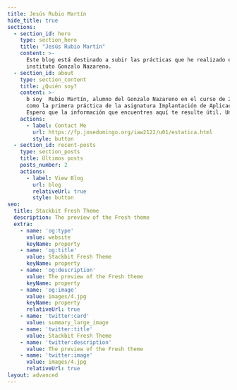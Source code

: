 ```yaml
---
title: Jesús Rubio Martín
hide_title: true
sections:
  - section_id: hero
    type: section_hero
    title: "Jesús Rubio Martín"
    content: >-
      Este blog está destinado a subir las prácticas que he realizado en el curso de 2º de ASIR en el 
      instituto Gonzalo Nazareno.
  - section_id: about
    type: section_content
    title: ¿Quién soy?
    content: >-
      b soy  Rubio Martín, alumno del Gonzalo Nazareno en el curso de 2º de ASIR. Este blog nace 
      como la primera práctica de la asignatura Implantación de Aplicaciones Web.
      Espero que la información que encuentres aquí te resulte útil. Un saludo.
    actions:
      - label: Contact Me
        url: https://fp.josedomingo.org/iaw2122/u01/estatica.html
        style: button
  - section_id: recent-posts
    type: section_posts
    title: Últimos posts
    posts_number: 2
    actions:
      - label: View Blog
        url: blog
        relativeUrl: true
        style: button
seo:
  title: Stackbit Fresh Theme
  description: The preview of the Fresh theme
  extra:
    - name: 'og:type'
      value: website
      keyName: property
    - name: 'og:title'
      value: Stackbit Fresh Theme
      keyName: property
    - name: 'og:description'
      value: The preview of the Fresh theme
      keyName: property
    - name: 'og:image'
      value: images/4.jpg
      keyName: property
      relativeUrl: true
    - name: 'twitter:card'
      value: summary_large_image
    - name: 'twitter:title'
      value: Stackbit Fresh Theme
    - name: 'twitter:description'
      value: The preview of the Fresh theme
    - name: 'twitter:image'
      value: images/4.jpg
      relativeUrl: true
layout: advanced
---
```

